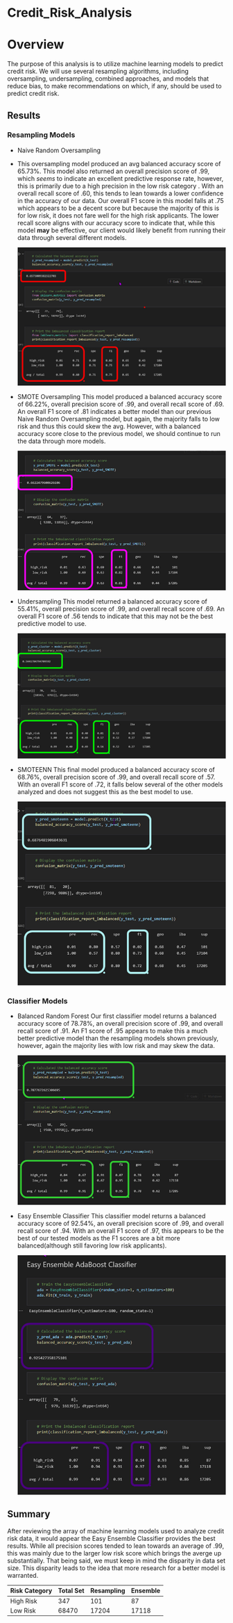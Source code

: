 # Credit_Risk_Analysis

# Overview
The purpose of this analysis is to utilize machine learning models to predict credit risk. We will use several resampling algorithms, including oversampling, undersampling, combined approaches, and models that reduce bias, to make recommendations on which, if any, should be used to predict credit risk.

## Results
### Resampling Models
* Naive Random Oversampling
* 
    This oversampling model produced an avg balanced accuracy score of 65.73%. This model also returned an overall precision score of .99, which *seems* to indicate an excellent predictive response rate, however, this is primarily due to a high precision in the low risk category . With an overall recall score of .60, this tends to lean towards a lower confidence in the accuracy of our data. Our overall F1 score in this model falls at .75 which appears to be a decent score but because the majority of this is for low risk, it does not fare well for the high risk applicants.  The lower recall score aligns with our accuracy score to indicate that, while this model **may** be effective, our client would likely benefit from running their data through several different models.

    ![NRO](https://github.com/agordon16/Credit_Risk_Analysis/blob/1a28b2d4601ec5688415d03c7cc19b118d45940f/Images/NaiveRamdonOversamplingjpg.jpg) 


* SMOTE Oversampling
    This model produced a balanced accuracy score of 66.22%, overall precision score of .99, and overall recall score of .69. An overall F1 score of .81 indicates a better model than our previous Naive Random Oversampling model, but again, the  majority falls to low risk and thus this could skew the avg. However, with a balanced accuracy score close to the previous model, we should continue to run the data through more models.

    ![SMOTE](https://github.com/agordon16/Credit_Risk_Analysis/blob/1a28b2d4601ec5688415d03c7cc19b118d45940f/Images/SMOTE%20Oversamplingjpg.jpg)


* Undersampling
    This model returned a balanced accuracy score of 55.41%, overall precision score of .99, and overall recall score of .69. An overall F1 score of .56 tends to indicate that this may not be the best predictive model to use.

    ![Under](https://github.com/agordon16/Credit_Risk_Analysis/blob/1a28b2d4601ec5688415d03c7cc19b118d45940f/Images/Undersampling.jpg)

* SMOTEENN
    This final model produced a balanced accuracy score of 68.76%, overall precision score of .99,  and overall recall score of .57. With an overall F1 score of .72, it falls below several of the other models analyzed and does not suggest this as the best model to use.

    ![SMOTEENN](https://github.com/agordon16/Credit_Risk_Analysis/blob/1a28b2d4601ec5688415d03c7cc19b118d45940f/Images/SMOTEENN.jpg)



### Classifier Models
* Balanced Random Forest
    Our first classifier model returns a balanced accuracy score of 78.78%, an overall precision score of .99, and overall recall score of .91. An F1 score of .95 appears to make this a much better predictive model than the resampling models shown previously, however, again the majority lies with low risk and may skew the data.

    ![BalRan](https://github.com/agordon16/Credit_Risk_Analysis/blob/1a28b2d4601ec5688415d03c7cc19b118d45940f/Images/BalancedRandomForest.jpg)


* Easy Ensemble Classifier
    This classifier model returns a balanced accuracy score of 92.54%, an overall precision score of .99, and overall recall score of .94. With an overall F1 score of .97, this appears to be the best of our tested models as the F1 scores are a bit more balanced(although still favoring low risk applicants). 

    ![EEC](https://github.com/agordon16/Credit_Risk_Analysis/blob/1a28b2d4601ec5688415d03c7cc19b118d45940f/Images/EasyEnsembleClassifier.jpg)
    

## Summary
After reviewing the array of machine learning models used to analyze credit risk data, it would appear the Easy Ensemble Classifier provides the best results. While all precision scores tended to lean towards an average of .99, this was mainly due to the larger low risk score which brings the averge up substantially. That being said, we must keep in mind the disparity in data set size. This disparity leads to the idea that more research for a better model is warranted.

| Risk Category  | Total Set   |  Resampling |  Ensemble |
|:--- |:--- |:--- |:--- |
| High Risk   |  347   |  101 | 87 |
| Low Risk    |68470   |17204 |17118 |


